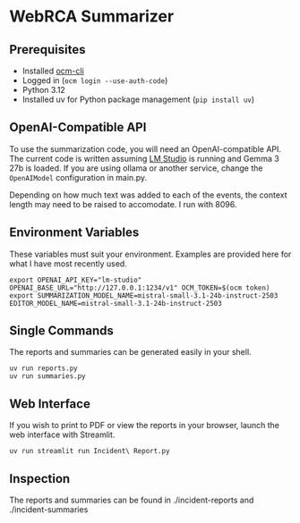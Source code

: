 # WebRCA Summarizer

## Prerequisites

- Installed [ocm-cli](https://console.redhat.com/openshift/downloads)
- Logged in (`ocm login --use-auth-code`)
- Python 3.12
- Installed uv for Python package management (`pip install uv`)

## OpenAI-Compatible API

To use the summarization code, you will need an OpenAI-compatible API.
The current code is written assuming [LM Studio](https://lmstudio.ai/) is running and Gemma 3 27b is loaded.
If you are using ollama or another service, change the `OpenAIModel` configuration in main.py.

Depending on how much text was added to each of the events, the context length may need to be raised to accomodate.
I run with 8096.

## Environment Variables

These variables must suit your environment.
Examples are provided here for what I have most recently used.

```shell
export OPENAI_API_KEY="lm-studio" OPENAI_BASE_URL="http://127.0.0.1:1234/v1" OCM_TOKEN=$(ocm token)
export SUMMARIZATION_MODEL_NAME=mistral-small-3.1-24b-instruct-2503 EDITOR_MODEL_NAME=mistral-small-3.1-24b-instruct-2503
```

## Single Commands

The reports and summaries can be generated easily in your shell.

```shell
uv run reports.py
uv run summaries.py
```

## Web Interface

If you wish to print to PDF or view the reports in your browser, launch the web interface with Streamlit.

```shell
uv run streamlit run Incident\ Report.py
```

## Inspection

The reports and summaries can be found in ./incident-reports and ./incident-summaries
